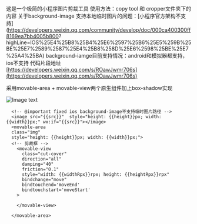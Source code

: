 这是一个极简的小程序图片剪裁工具
使用方法：copy tool 和 cropper文件夹下的内容
关于background-image 支持本地临时图片的问题：[小程序官方架构不支持](https://developers.weixin.qq.com/community/develop/doc/000ca400300ff8169ea7bb4005b800?
highLine=IOS%25E4%25B8%25B4%25E6%2597%25B6%25E5%259B%25BE%25E7%2589%2587%25E4%25B8%258D%25E6%2598%25BE%25E7%25A4%25BA)
background-iamge目前支持情况：android和模拟器都支持，ios不支持
代码片段地址[https://developers.weixin.qq.com/s/ROawJwmr706s](https://developers.weixin.qq.com/s/ROawJwmr706s)

采用movable-area + movable-view两个原生组件加上box-shadow实现

![Image text](https://horizon-mall-test.oss-cn-hzfinance.aliyuncs.com/lottery-mini-test/155133658370951558.png)
```
  <!-- @important fixed ios background-image不支持临时图片路径 -->
  <image src="{{src}}"  style="height: {{height}}px; width: {{width}}px;" wx:if="{{src}}"></image>
  <movable-area 
  class="img"
  style="height: {{height}}px; width: {{width}}px;">
  <!-- 剪裁框 -->
    <movable-view
      class="cut-cover"
      direction="all"
      damping="40"
      friction="0.1"
      style="width: {{widthRpx}}rpx; height: {{heightRpx}}rpx"
      bindchange="move"
      bindtouchend='moveEnd'
      bindtouchstart='moveStart'
    >
    
    </movable-view>
    
  </movable-area>
```



